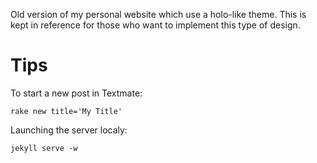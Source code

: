 Old version of my personal website which use a holo-like theme.
This is kept in reference for those who want to implement this type of design.

Tips
=====
To start a new post in Textmate:

    rake new title='My Title'

Launching the server localy:

    jekyll serve -w
